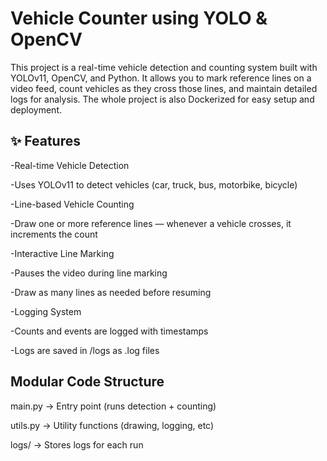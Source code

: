 
#  Vehicle Counter using YOLO & OpenCV
This project is a real-time vehicle detection and counting system built with YOLOv11, OpenCV, and Python.
It allows you to mark reference lines on a video feed, count vehicles as they cross those lines, and maintain detailed logs for analysis.
The whole project is also Dockerized for easy setup and deployment.

## ✨ Features
-Real-time Vehicle Detection

-Uses YOLOv11 to detect vehicles (car, truck, bus, motorbike, bicycle)

-Line-based Vehicle Counting

-Draw one or more reference lines — whenever a vehicle crosses, it increments the count

-Interactive Line Marking

-Pauses the video during line marking

-Draw as many lines as needed before resuming

-Logging System

-Counts and events are logged with timestamps

-Logs are saved in /logs as .log files


## Modular Code Structure

main.py → Entry point (runs detection + counting)

utils.py → Utility functions (drawing, logging, etc)

logs/ → Stores logs for each run
